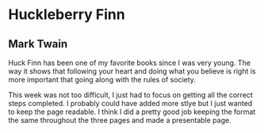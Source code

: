 # Huckleberry Finn

## Mark Twain

  Huck Finn has been one of my favorite books since I was very young. The way it shows that following your heart and doing what you believe is right is more important that going along with the rules of society. 

  This week was not too difficult, I just had to focus on getting all the correct steps completed. I probably could have added more stlye but I just wanted to keep the page readable. I think I did a pretty good job keeping the format the same throughout the three pages and made a presentable page. 
